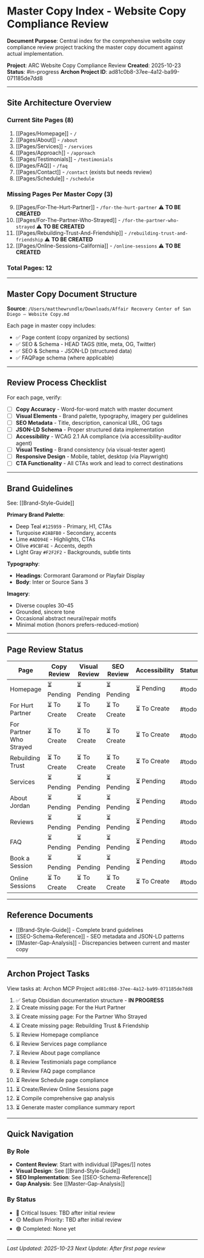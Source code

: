# Master Copy Index - Website Copy Compliance Review

**Document Purpose**: Central index for the comprehensive website copy compliance review project tracking the master copy document against actual implementation.

**Project**: ARC Website Copy Compliance Review
**Created**: 2025-10-23
**Status**: #in-progress
**Archon Project ID**: ad81c0b8-37ee-4a12-ba99-071185de7dd8

---

## Site Architecture Overview

### Current Site Pages (8)
1. [[Pages/Homepage]] - `/`
2. [[Pages/About]] - `/about`
3. [[Pages/Services]] - `/services`
4. [[Pages/Approach]] - `/approach`
5. [[Pages/Testimonials]] - `/testimonials`
6. [[Pages/FAQ]] - `/faq`
7. [[Pages/Contact]] - `/contact` (exists but needs review)
8. [[Pages/Schedule]] - `/schedule`

### Missing Pages Per Master Copy (3)
9. [[Pages/For-The-Hurt-Partner]] - `/for-the-hurt-partner` ⚠️ **TO BE CREATED**
10. [[Pages/For-The-Partner-Who-Strayed]] - `/for-the-partner-who-strayed` ⚠️ **TO BE CREATED**
11. [[Pages/Rebuilding-Trust-And-Friendship]] - `/rebuilding-trust-and-friendship` ⚠️ **TO BE CREATED**
12. [[Pages/Online-Sessions-California]] - `/online-sessions` ⚠️ **TO BE CREATED**

### Total Pages: 12

---

## Master Copy Document Structure

**Source**: `/Users/matthewrundle/Downloads/Affair Recovery Center of San Diego – Website Copy.md`

Each page in master copy includes:
- ✅ Page content (copy organized by sections)
- ✅ SEO & Schema - HEAD TAGS (title, meta, OG, Twitter)
- ✅ SEO & Schema - JSON-LD (structured data)
- ✅ FAQPage schema (where applicable)

---

## Review Process Checklist

For each page, verify:
- [ ] **Copy Accuracy** - Word-for-word match with master document
- [ ] **Visual Elements** - Brand palette, typography, imagery per guidelines
- [ ] **SEO Metadata** - Title, description, canonical URL, OG tags
- [ ] **JSON-LD Schema** - Proper structured data implementation
- [ ] **Accessibility** - WCAG 2.1 AA compliance (via accessibility-auditor agent)
- [ ] **Visual Testing** - Brand consistency (via visual-tester agent)
- [ ] **Responsive Design** - Mobile, tablet, desktop (via Playwright)
- [ ] **CTA Functionality** - All CTAs work and lead to correct destinations

---

## Brand Guidelines

See: [[Brand-Style-Guide]]

**Primary Brand Palette**:
- Deep Teal `#125959` - Primary, H1, CTAs
- Turquoise `#2ABFB0` - Secondary, accents
- Lime `#ADD94E` - Highlights, CTAs
- Olive `#9CBF4E` - Accents, depth
- Light Gray `#F2F2F2` - Backgrounds, subtle tints

**Typography**:
- **Headings**: Cormorant Garamond or Playfair Display
- **Body**: Inter or Source Sans 3

**Imagery**:
- Diverse couples 30–45
- Grounded, sincere tone
- Occasional abstract neural/repair motifs
- Minimal motion (honors prefers-reduced-motion)

---

## Page Review Status

| Page | Copy Review | Visual Review | SEO Review | Accessibility | Status |
|------|------------|---------------|------------|---------------|---------|
| Homepage | ⏳ Pending | ⏳ Pending | ⏳ Pending | ⏳ Pending | #todo |
| For Hurt Partner | ⏳ To Create | ⏳ To Create | ⏳ To Create | ⏳ To Create | #todo |
| For Partner Who Strayed | ⏳ To Create | ⏳ To Create | ⏳ To Create | ⏳ To Create | #todo |
| Rebuilding Trust | ⏳ To Create | ⏳ To Create | ⏳ To Create | ⏳ To Create | #todo |
| Services | ⏳ Pending | ⏳ Pending | ⏳ Pending | ⏳ Pending | #todo |
| About Jordan | ⏳ Pending | ⏳ Pending | ⏳ Pending | ⏳ Pending | #todo |
| Reviews | ⏳ Pending | ⏳ Pending | ⏳ Pending | ⏳ Pending | #todo |
| FAQ | ⏳ Pending | ⏳ Pending | ⏳ Pending | ⏳ Pending | #todo |
| Book a Session | ⏳ Pending | ⏳ Pending | ⏳ Pending | ⏳ Pending | #todo |
| Online Sessions | ⏳ To Create | ⏳ To Create | ⏳ To Create | ⏳ To Create | #todo |

---

## Reference Documents

- [[Brand-Style-Guide]] - Complete brand guidelines
- [[SEO-Schema-Reference]] - SEO metadata and JSON-LD patterns
- [[Master-Gap-Analysis]] - Discrepancies between current and master copy

---

## Archon Project Tasks

View tasks at: Archon MCP Project `ad81c0b8-37ee-4a12-ba99-071185de7dd8`

1. ✅ Setup Obsidian documentation structure - **IN PROGRESS**
2. ⏳ Create missing page: For the Hurt Partner
3. ⏳ Create missing page: For the Partner Who Strayed
4. ⏳ Create missing page: Rebuilding Trust & Friendship
5. ⏳ Review Homepage compliance
6. ⏳ Review Services page compliance
7. ⏳ Review About page compliance
8. ⏳ Review Testimonials page compliance
9. ⏳ Review FAQ page compliance
10. ⏳ Review Schedule page compliance
11. ⏳ Create/Review Online Sessions page
12. ⏳ Compile comprehensive gap analysis
13. ⏳ Generate master compliance summary report

---

## Quick Navigation

### By Role
- **Content Review**: Start with individual [[Pages/]] notes
- **Visual Design**: See [[Brand-Style-Guide]]
- **SEO Implementation**: See [[SEO-Schema-Reference]]
- **Gap Analysis**: See [[Master-Gap-Analysis]]

### By Status
- 🔴 Critical Issues: TBD after initial review
- 🟡 Medium Priority: TBD after initial review
- 🟢 Completed: None yet

---

*Last Updated: 2025-10-23*
*Next Update: After first page review*
